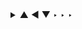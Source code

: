<details>
<summary>▲ ◀︎ ▼ ‣ ‣ ‣</summary>

```diff
- Sarcastic comment
+ Attempt to be witty with markdown
```
</details>
